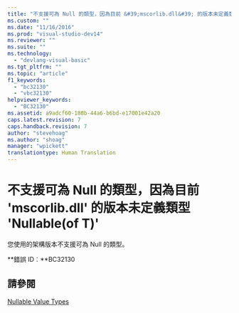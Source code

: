 ```yaml
---
title: "不支援可為 Null 的類型，因為目前 &#39;mscorlib.dll&#39; 的版本未定義類型 &#39;Nullable(of T)&#39; | Microsoft Docs"
ms.custom: ""
ms.date: "11/16/2016"
ms.prod: "visual-studio-dev14"
ms.reviewer: ""
ms.suite: ""
ms.technology: 
  - "devlang-visual-basic"
ms.tgt_pltfrm: ""
ms.topic: "article"
f1_keywords: 
  - "bc32130"
  - "vbc32130"
helpviewer_keywords: 
  - "BC32130"
ms.assetid: a9adcf60-188b-44a6-b6bd-e17001e42a20
caps.latest.revision: 7
caps.handback.revision: 7
author: "stevehoag"
ms.author: "shoag"
manager: "wpickett"
translationtype: Human Translation
---
```

# 不支援可為 Null 的類型，因為目前 &#39;mscorlib.dll&#39; 的版本未定義類型 &#39;Nullable(of T)&#39;
您使用的架構版本不支援可為 Null 的類型。  
  
 **錯誤 ID︰**BC32130  
  
## 請參閱  
 [Nullable Value Types](../../visual-basic/programming-guide/language-features/data-types/nullable-value-types.md)